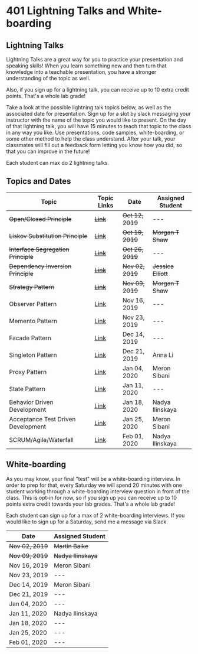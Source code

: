# 401 Lightning Talks and White-boarding

## Lightning Talks

Lightning Talks are a great way for you to practice your presentation and speaking skills! When you learn something new and then turn that knowledge into a teachable presentation, you have a stronger understanding of the topic as well.

Also, if you sign up for a lightning talk, you can receive up to 10 extra credit points. That's a whole lab grade!

Take a look at the possible lightning talk topics below, as well as the associated date for presentation. Sign up for a slot by slack messaging your instructor with the name of the topic you would like to present. On the day of that lightning talk, you will have 15 minutes to teach that topic to the class in any way you like. Use presentations, code samples, white-boarding, or some other method to help the class understand. After your talk, your classmates will fill out a feedback form letting you know how you did, so that you can improve in the future!

Each student can max do 2 lightning talks.

## Topics and Dates

| Topic                               | Topic Links                                                                                  | Date             | Assigned Student    |
| ----------------------------------- | -------------------------------------------------------------------------------------------- | ---------------- | ------------------- |
| ~~Open/Closed Principle~~           | [~~Link~~](https://deviq.com/open-closed-principle/)                                         | ~~Oct 12, 2019~~ | ---                 |
| ~~Liskov Substitution Principle~~   | ~~[Link](https://deviq.com/liskov-substitution-principle/)~~                                 | ~~Oct 19, 2019~~ | ~~Morgan T Shaw~~   |
| ~~Interface Segregation Principle~~ | ~~[Link](https://deviq.com/interface-segregation-principle/)~~                               | ~~Oct 26, 2019~~ | ---                 |
| ~~Dependency Inversion Principle~~  | ~~[Link](https://deviq.com/dependency-inversion-principle/)~~                                | ~~Nov 02, 2019~~ | ~~Jessica Elliott~~ |
| ~~Strategy Pattern~~                | ~~[Link](https://www.dofactory.com/javascript/strategy-design-pattern)~~                     | ~~Nov 09, 2019~~ | ~~Morgan T Shaw~~   |
| Observer Pattern                    | [Link](https://www.dofactory.com/javascript/observer-design-pattern)                         | Nov 16, 2019     | ---                 |
| Memento Pattern                     | [Link](https://www.dofactory.com/javascript/memento-design-pattern)                          | Nov 23, 2019     | ---                 |
| Facade Pattern                      | [Link](https://www.dofactory.com/javascript/facade-design-pattern)                           | Dec 14, 2019     | ---                 |
| Singleton Pattern                   | [Link](https://www.dofactory.com/javascript/singleton-design-pattern)                        | Dec 21, 2019     | Anna Li             |
| Proxy Pattern                       | [Link](https://www.dofactory.com/javascript/proxy-design-pattern)                            | Jan 04, 2020     | Meron Sibani        |
| State Pattern                       | [Link](https://www.dofactory.com/javascript/state-design-pattern)                            | Jan 11, 2020     | ---                 |
| Behavior Driven Development         | [Link](https://en.wikipedia.org/wiki/Behavior-driven_development)                            | Jan 18, 2020     | Nadya Ilinskaya     |
| Acceptance Test Driven Development  | [Link](https://en.wikipedia.org/wiki/Acceptance_test%E2%80%93driven_development)             | Jan 25, 2020     | Meron Sibani        |
| SCRUM/Agile/Waterfall               | [Link](https://www.visual-paradigm.com/scrum/scrum-vs-waterfall-vs-agile-vs-lean-vs-kanban/) | Feb 01, 2020     | Nadya Ilinskaya     |

## White-boarding

As you may know, your final "test" will be a white-boarding interview. In order to prep for that, every Saturday we will spend 20 minutes with one student working through a white-boarding interview question in front of the class. This is opt-in for now, so if you sign up you can receive up to 10 points extra credit towards your lab grades. That's a whole lab grade!

Each student can sign up for a max of 2 white-boarding interviews. If you would like to sign up for a Saturday, send me a message via Slack.

| Date             | Assigned Student    |
| ---------------- | ------------------- |
| ~~Nov 02, 2019~~ | ~~Martin Balke~~    |
| ~~Nov 09, 2019~~ | ~~Nadya Ilinskaya~~ |
| Nov 16, 2019     | Meron Sibani        |
| Nov 23, 2019     | ---                 |
| Dec 14, 2019     | Meron Sibani        |
| Dec 21, 2019     | ---                 |
| Jan 04, 2020     | ---                 |
| Jan 11, 2020     | Nadya Ilinskaya     |
| Jan 18, 2020     | ---                 |
| Jan 25, 2020     | ---                 |
| Feb 01, 2020     | ---                 |
